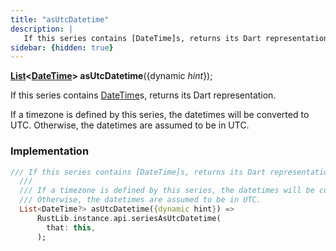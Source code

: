```yaml
---
title: "asUtcDatetime"
description: |
   If this series contains [DateTime]s, returns its Dart representation.
sidebar: {hidden: true}
---
```

<span class="dart-code"><strong>[List]\<[DateTime]> asUtcDatetime</strong>({<span class="nobr">dynamic <i>hint</i></span>});</span>

 If this series contains [DateTime]s, returns its Dart representation.

 If a timezone is defined by this series, the datetimes will be converted to UTC.
 Otherwise, the datetimes are assumed to be in UTC.
### Implementation
```dart
/// If this series contains [DateTime]s, returns its Dart representation.
  ///
  /// If a timezone is defined by this series, the datetimes will be converted to UTC.
  /// Otherwise, the datetimes are assumed to be in UTC.
  List<DateTime?> asUtcDatetime({dynamic hint}) =>
      RustLib.instance.api.seriesAsUtcDatetime(
        that: this,
      );
```

[DateTime]: https://api.flutter.dev/flutter/dart-core/DateTime-class.html
[List]: https://api.flutter.dev/flutter/dart-core/List-class.html